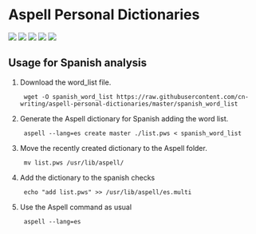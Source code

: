 # Aspell Personal Dictionaries

[![](https://img.shields.io/github/license/cn-writing/aspell-personal-dictionaries)](https://github.com/cn-writing/aspell-personal-dictionaries)
[![](https://img.shields.io/github/issues/cn-writing/aspell-personal-dictionaries)](https://github.com/cn-writing/aspell-personal-dictionaries)
[![](https://img.shields.io/github/issues-closed/cn-writing/aspell-personal-dictionaries)](https://github.com/cn-writing/aspell-personal-dictionaries)
[![](https://img.shields.io/github/languages/code-size/cn-writing/aspell-personal-dictionaries)](https://github.com/cn-writing/aspell-personal-dictionaries)
[![](https://img.shields.io/github/repo-size/cn-writing/aspell-personal-dictionaries)](https://github.com/cn-writing/aspell-personal-dictionaries)

## Usage for Spanish analysis

1. Download the word_list file.

        wget -O spanish_word_list https://raw.githubusercontent.com/cn-writing/aspell-personal-dictionaries/master/spanish_word_list
    
2. Generate the Aspell dictionary for Spanish adding the word list.

        aspell --lang=es create master ./list.pws < spanish_word_list
    
3. Move the recently created dictionary to the Aspell folder.

        mv list.pws /usr/lib/aspell/
    
4. Add the dictionary to the spanish checks

        echo "add list.pws" >> /usr/lib/aspell/es.multi

5. Use the Aspell command as usual

        aspell --lang=es
